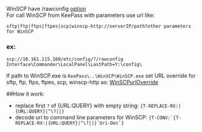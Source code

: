 WinSCP have /rawconfig [option](https://winscp.net/eng/docs/rawconfig)   
For call WinSCP from KeePass with parameters use url like:
```
sftp|ftp|ftps|ftpes|scp|winscp-http://serverIP/path?other parameters for WinSCP
```
### ex:
```
scp://10.161.115.160/etc/config/?/rawconfig Interface\Commander\LocalPanel\LastPath=Y:\config\
```
If path to WinSCP.exe is ```KeePass\..\WinSCP\WinSCP.exe```
set URL override for sftp, ftp, ftps, ftpes, scp, winscp-http as: [WinSCPurlOverride](https://github.com/abakum/KeePassURLOverride/blob/main/WinSCPurlOverride)   

##How it work:
- replace first ```?``` of {URL:QUERY} with empty string: ```{T-REPLACE-RX:|{URL:QUERY}|^\?||}```
- decode uri to command line parameters for WinSCP: ```{T-CONV:`{T-REPLACE-RX:|{URL:QUERY}|^\?||}`Uri-Dec`}```
